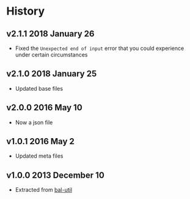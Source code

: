 # History

## v2.1.1 2018 January 26
- Fixed the `Unexpected end of input` error that you could experience under certain circumstances

## v2.1.0 2018 January 25
- Updated base files

## v2.0.0 2016 May 10
- Now a json file

## v1.0.1 2016 May 2
- Updated meta files

## v1.0.0 2013 December 10
- Extracted from [bal-util](https://github.com/balupton/bal-util/blob/6501d51bc0244fce3781fc0150136f7493099237/src/lib/paths.coffee#L81-L96)
